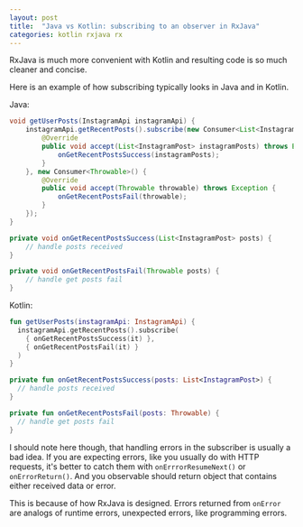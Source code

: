 ```yaml
---
layout: post
title:  "Java vs Kotlin: subscribing to an observer in RxJava"
categories: kotlin rxjava rx
---
```


RxJava is much more convenient with Kotlin and resulting code is so much cleaner and concise.

Here is an example of how subscribing typically looks in Java and in Kotlin.

Java:

```java
void getUserPosts(InstagramApi instagramApi) {
    instagramApi.getRecentPosts().subscribe(new Consumer<List<InstagramPost>>() {
        @Override
        public void accept(List<InstagramPost> instagramPosts) throws Exception {
            onGetRecentPostsSuccess(instagramPosts);
        }
    }, new Consumer<Throwable>() {
        @Override
        public void accept(Throwable throwable) throws Exception {
            onGetRecentPostsFail(throwable);
        }
    });
}

private void onGetRecentPostsSuccess(List<InstagramPost> posts) {
    // handle posts received
}

private void onGetRecentPostsFail(Throwable posts) {
    // handle get posts fail
}
```

Kotlin:

```kotlin
fun getUserPosts(instagramApi: InstagramApi) {
  instagramApi.getRecentPosts().subscribe(
    { onGetRecentPostsSuccess(it) },
    { onGetRecentPostsFail(it) }
  )
}

private fun onGetRecentPostsSuccess(posts: List<InstagramPost>) {
  // handle posts received
}

private fun onGetRecentPostsFail(posts: Throwable) {
  // handle get posts fail
}
```

I should note here though, that handling errors in the subscriber is usually a bad idea. If you are expecting errors, like you usually do with HTTP requests, it's better to catch them with `onErrrorResumeNext()` or `onErrorReturn()`. And you observable should return object that contains either received data or error.

This is because of how RxJava is designed. Errors returned from `onError` are analogs of runtime errors, unexpected errors, like programming errors.
